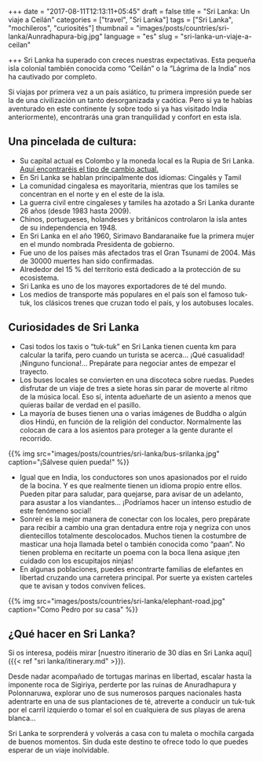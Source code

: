 +++
date = "2017-08-11T12:13:11+05:45"
draft = false
title = "Sri Lanka: Un viaje a Ceilán"
categories = ["travel", "Sri Lanka"]
tags = ["Sri Lanka", "mochileros", "curiosités"]
thumbnail = "images/posts/countries/sri-lanka/Aunradhapura-big.jpg"
language = "es"
slug = "sri-lanka-un-viaje-a-ceilan"

+++
Sri Lanka ha superado con creces nuestras expectativas. Esta pequeña isla colonial también conocida como “Ceilán” o la “Lágrima de la India” nos ha cautivado por completo.

Si viajas por primera vez a un país asiático, tu primera impresión puede ser la de una civilización un tanto desorganizada y caótica. Pero si ya te habías aventurado en este continente (y sobre todo si ya has visitado India anteriormente), encontrarás una gran tranquilidad y confort en esta isla.

## Una pincelada de cultura:

* Su capital actual es Colombo y la moneda local es la Rupia de Sri Lanka. <a href="http://www.xe.com/currency/lkr-sri-lankan-rupee" target="_blank">Aquí encontraréis el tipo de cambio actual.</a>
* En Sri Lanka se hablan principalmente dos idiomas: Cingalés y Tamil 
* La comunidad cingalesa es mayoritaria, mientras que los tamiles se concentran en el norte y en el este de la isla.
* La guerra civil entre cingaleses y tamiles ha azotado a Sri Lanka durante 26 años (desde 1983 hasta 2009).
* Chinos, portugueses, holandeses y británicos controlaron la isla antes de su independencia en 1948. 
* En Sri Lanka en el año 1960, Sirimavo Bandaranaike fue la primera mujer en el mundo nombrada Presidenta de gobierno.
* Fue uno de los países más afectados tras el Gran Tsunami de 2004. Más de 30000 muertes han sido confirmadas.
* Alrededor del 15 % del territorio está dedicado a la protección de su ecosistema.
* Sri Lanka es uno de los mayores exportadores de té del mundo.
* Los medios de transporte más populares en el país son el famoso tuk-tuk, los clásicos trenes que cruzan todo el país, y los autobuses locales.

## Curiosidades de Sri Lanka

* Casi todos los taxis o “tuk-tuk” en Sri Lanka tienen cuenta km para calcular la tarifa, pero cuando un turista se acerca… ¡Qué casualidad! ¡Ninguno funciona!... Prepárate para negociar antes de empezar el trayecto.
* Los buses locales se convierten en una discoteca sobre ruedas. Puedes disfrutar de un viaje de tres a siete horas sin parar de moverte al ritmo de la música local. Eso sí, intenta adueñarte de un asiento a menos que quieras bailar de verdad en el pasillo. 
* La mayoría de buses tienen una o varias imágenes de Buddha o algún dios Hindú, en función de la religión del conductor. Normalmente las colocan de cara a los asientos para proteger a la gente durante el recorrido.

{{% img src="images/posts/countries/sri-lanka/bus-srilanka.jpg" caption="¡Sálvese quien pueda!" %}}


* Igual que en India, los conductores son unos apasionados por el ruido de la bocina. Y es que realmente tienen un idioma propio entre ellos. Pueden pitar para saludar, para quejarse, para avisar de un adelanto, para asustar a los viandantes… ¡Podríamos hacer un intenso estudio de este fenómeno social!
* Sonreír es la mejor manera de conectar con los locales, pero prepárate para recibir a cambio una gran dentadura entre roja y negriza con unos dientecillos totalmente descolocados. Muchos tienen la costumbre de masticar una hoja llamada betel o también conocida como “paan”. No tienen problema en recitarte un poema con la boca llena asique ¡ten cuidado con los escupitajos ninjas!
* En algunas poblaciones, puedes encontrarte familias de elefantes en libertad cruzando una carretera principal. Por suerte ya existen carteles que te avisan y todos conviven felices. 

{{% img src="images/posts/countries/sri-lanka/elephant-road.jpg" caption="Como Pedro por su casa" %}}

## ¿Qué hacer en Sri Lanka?

Si os interesa, podéis mirar [nuestro itinerario de 30 días en Sri Lanka aquí]({{< ref "sri lanka/itinerary.md" >}}).

Desde nadar acompañado de tortugas marinas en libertad, escalar hasta la imponente roca de Sigiriya, perderte por las ruinas de Anuradhapura y Polonnaruwa, explorar uno de sus numerosos parques nacionales hasta adentrarte en una de sus plantaciones de té, atreverte a conducir un tuk-tuk por el carril izquierdo o tomar el sol en cualquiera de sus playas de arena blanca…

Sri Lanka te sorprenderá y volverás a casa con tu maleta o mochila cargada de buenos momentos. Sin duda este destino te ofrece todo lo que puedes esperar de un viaje inolvidable.

